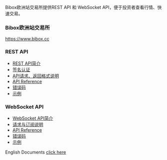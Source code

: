 
Bibox欧洲站交易所提供REST API 和 WebSocket API，便于投资者查看行情、快速交易。

### Bibox欧洲站交易所
https://www.bibox.cc

### REST API
* [REST API简介](https://github.com/BiboxEurope/API_Docs/wiki/REST_introduction)
* [签名认证](https://github.com/BiboxEurope/API_Docs/wiki/REST_API_Sign)
* [API请求、返回格式说明](https://github.com/BiboxEurope/API_Docs/wiki/REST_Request_Response)
* [API Reference](https://github.com/BiboxEurope/API_Docs/wiki/REST_API_Reference)
* [错误码](https://github.com/BiboxEurope/API_Docs/wiki/REST_error_code)
* [示例](https://github.com/BiboxEurope/REST-API-demos)

### WebSocket API
* [WebSocket API简介](https://github.com/BiboxEurope/API_Docs/wiki/WS_introduction)
* [请求与订阅说明](https://github.com/BiboxEurope/API_Docs/wiki/WS_request)
* [API Reference](https://github.com/BiboxEurope/API_Docs/wiki/WS_API_Reference)
* [错误码](https://github.com/BiboxEurope/API_Docs/wiki/WS_error_code)
* [示例](https://github.com/BiboxEurope/WS-API-demos)

English Documents <a href='https://github.com/BiboxEurope/API_Docs_en'>click here</a>